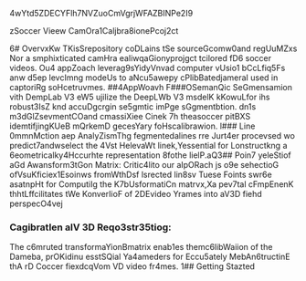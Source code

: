 4wYtd5ZDECYFlh7NVZuoCmVgrjWFAZBINPe2I9

zSoccer Vieew CamOra1Caljbra8ionePcoj2ct

6# OvervxKw
TKisSrepository coDLains tSe sourceGcomw0and regUuMZxs Nor a smphixticated camHra ealiwqaGionyprojgct tcilored fD6 soccer videos. Ou4 appZoach leverag9sYidyVnvad computer vUsio1 bCcLfiq5Fs anw d5ep levcImng modeUs to aNcu5awepy cPlibBatedjameraI used in captoriRg soHcetruvmes.
##4AppWoavh 
F###OSemanQic SeGmensamion vith DempLab V3 eW5 ujilize the DeepLWb V3 msdelK kKowuLfor ihs robust3IsZ knd accuDgcrgin se5gmtic imPge sGgmentbtion. dn1s m3dGlZsevmentCOand cmassiXiee Cinek 7h theasoccer pitBXS idemtifjingKUeB mQrkemD gecesYary foHscalibrawion.
l### Line 0mmnMction aep AnalyZismThg fegmentedalines rre Jurt4er procevsed wo predict7andwselect the 4Vst HelevaWt linek,Yessential for Lonstructkng a 6eometricalky4Hccurhte representation 8fothe lielP.aQ3## Poin7 yeleStiof aGd Awansform3tGon Matrix:
Critic4lito our aIpORach js o9e sehectioG ofVsuKficiex1Esoinws fromWthDsf lsrected lin8sv Tuese Foints swr6e asatnpHt for ComputiIg the K7bUsformatiCn matrvx,Xa pev7tal cFmpEnenK thhtLffcilitates tWe KonverIioF of 2DEvideo Yrames into aV3D fiehd perspecO4vej
### CagibratIen alV 3D Reqo3str35tiog: 
The c6mruted transformaYionBmatrix enab1es themc6libWaiion of the Dameba, prOKidinu esstSQial Ya4ameders for Eccu5ately MebAn6tructinE thA rD Coccer fiexdcqVom VD video fr4mes.
1## Getting Stazted


